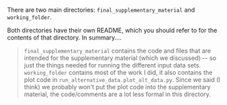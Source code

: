 There are two main directories: ```final_supplementary_material``` and ```working_folder```.

Both directories have their own README, which you should refer to for the contents of that directory. In summary....
 > ```final_supplementary_material``` contains the code and files that are intended for the supplementary material (which we discussed) -- so just the things needed for running the different input data sets. 
 > ```working_folder``` contains most of the work I did, it also contains the plot code in ```run_alternative_data.plot_alt_data.py```. Since we said (I think) we probably won't put the plot code into the supplementary material, the code/comments are a lot less formal in this directory.




